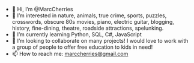 - 👋 Hi, I’m @MarcCherries
- 👀 I’m interested in nature, animals, true crime, sports, puzzles, crosswords, obscure 80s movies, piano, electric guitar, blogging, history, fine-dining, theatre, roadside attractions, spelunking.
- 🌱 I’m currently learning Python, SQL, C#, JavaScript
- 💞️ I’m looking to collaborate on many projects!  I would love to work with a group of people to offer free education to kids in need!
- 📫 How to reach me: marccherries@gmail.com

<!---
MarcCherries/MarcCherries is a ✨ special ✨ repository because its `README.md` (this file) appears on your GitHub profile.
You can click the Preview link to take a look at your changes.
--->
